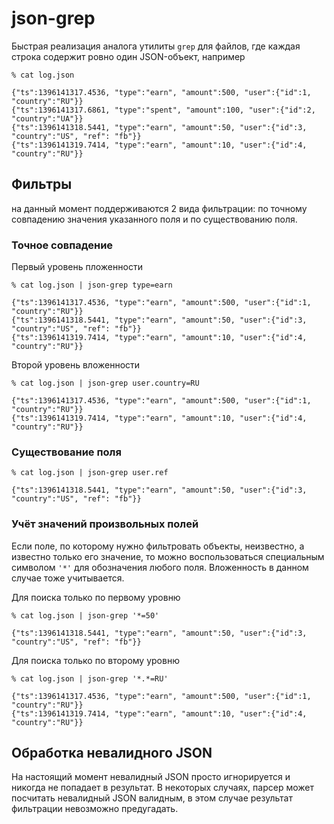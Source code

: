 # json-grep

Быстрая реализация аналога утилиты `grep` для файлов, где каждая строка содержит
ровно один JSON-объект, например

```
% cat log.json
```

```
{"ts":1396141317.4536, "type":"earn", "amount":500, "user":{"id":1, "country":"RU"}}
{"ts":1396141317.6861, "type":"spent", "amount":100, "user":{"id":2, "country":"UA"}}
{"ts":1396141318.5441, "type":"earn", "amount":50, "user":{"id":3, "country":"US", "ref": "fb"}}
{"ts":1396141319.7414, "type":"earn", "amount":10, "user":{"id":4, "country":"RU"}}
```

## Фильтры

на данный момент поддерживаются 2 вида фильтрации: по точному совпадению значения
указанного поля и по существованию поля.

### Точное совпадение

Первый уровень пложенности

```
% cat log.json | json-grep type=earn
```

```
{"ts":1396141317.4536, "type":"earn", "amount":500, "user":{"id":1, "country":"RU"}}
{"ts":1396141318.5441, "type":"earn", "amount":50, "user":{"id":3, "country":"US", "ref": "fb"}}
{"ts":1396141319.7414, "type":"earn", "amount":10, "user":{"id":4, "country":"RU"}}
```

Второй уровень вложенности

```
% cat log.json | json-grep user.country=RU
```

```
{"ts":1396141317.4536, "type":"earn", "amount":500, "user":{"id":1, "country":"RU"}}
{"ts":1396141319.7414, "type":"earn", "amount":10, "user":{"id":4, "country":"RU"}}
```

### Существование поля

```
% cat log.json | json-grep user.ref
```

```
{"ts":1396141318.5441, "type":"earn", "amount":50, "user":{"id":3, "country":"US", "ref": "fb"}}
```

### Учёт значений произвольных полей

Если поле, по которому нужно фильтровать объекты, неизвестно, а известно только его значение,
то можно воспользоваться специальным символом `'*'` для обозначения любого поля. Вложенность
в данном случае тоже учитывается.

Для поиска только по первому уровню

```
% cat log.json | json-grep '*=50'
```

```
{"ts":1396141318.5441, "type":"earn", "amount":50, "user":{"id":3, "country":"US", "ref": "fb"}}
```

Для поиска только по второму уровню
```
% cat log.json | json-grep '*.*=RU'
```

```
{"ts":1396141317.4536, "type":"earn", "amount":500, "user":{"id":1, "country":"RU"}}
{"ts":1396141319.7414, "type":"earn", "amount":10, "user":{"id":4, "country":"RU"}}
```

## Обработка невалидного JSON

На настоящий момент невалидный JSON просто игнорируется и никогда не попадает в результат.
В некоторых случаях, парсер может посчитать невалидный JSON валидным, в этом случае результат
фильтрации невозможно предугадать.
